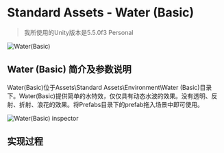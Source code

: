 # Standard Assets - Water (Basic)

> 我所使用的Unity版本是5.5.0f3 Personal

![Water(Basic)](Water_basic.gif)


## Water (Basic) 简介及参数说明

Water(Basic)位于Assets\Standard Assets\Environment\Water (Basic)目录下。Water(Basic)提供简单的水特效，仅仅具有动态水波的效果。没有透明、反射、折射、浪花的效果。将Prefabs目录下的prefab拖入场景中即可使用。

![Water(Basic) inspector](water_basic_inspector.png)



## 实现过程

## 
